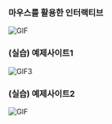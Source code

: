 <h3>마우스를 활용한 인터랙티브</h3>

![GIF](https://user-images.githubusercontent.com/49062052/110210347-90a79380-7ed4-11eb-9eda-b1eb441f6f58.gif)

<h3>(실습) 예제사이트1</h3>

![GIF3](https://user-images.githubusercontent.com/49062052/110211563-72449680-7eda-11eb-8006-c34bdcb07647.gif)

<h3>(실습) 예제사이트2</h3>

![GIF](https://user-images.githubusercontent.com/49062052/110212210-9fdf0f00-7edd-11eb-9c42-2f8628d1351b.gif)
